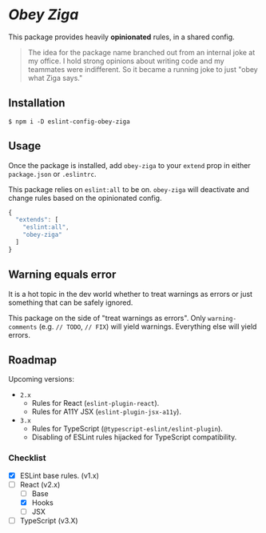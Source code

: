 # _Obey Ziga_

This package provides heavily **opinionated** rules, in a shared config.

> The idea for the package name branched out from an internal joke at my office. I hold strong opinions about writing code and my teammates were indifferent.
> So it became a running joke to just "obey what Ziga says."

## Installation

```
$ npm i -D eslint-config-obey-ziga
```

## Usage

Once the package is installed, add `obey-ziga` to your `extend` prop in either `package.json` or `.eslintrc`.

This package relies on `eslint:all` to be on. `obey-ziga` will deactivate and change rules based on the opinionated config.

```js
{
  "extends": [
    "eslint:all",
    "obey-ziga"
  ]
}
```

## Warning equals error

It is a hot topic in the dev world whether to treat warnings as errors or just something that can be safely ignored.

This package on the side of "treat warnings as errors". Only `warning-comments` (e.g. `// TODO`, `// FIX`) will yield warnings.
Everything else will yield errors.

## Roadmap

Upcoming versions:

- `2.x`
    - Rules for React (`eslint-plugin-react`).
    - Rules for A11Y JSX (`eslint-plugin-jsx-a11y`).
- `3.x`
    - Rules for TypeScript (`@typescript-eslint/eslint-plugin`).
    - Disabling of ESLint rules hijacked for TypeScript compatibility.

### Checklist

- [x] ESLint base rules. (v1.x)
- [ ] React (v2.x)
  - [ ] Base
  - [x] Hooks
  - [ ] JSX
- [ ] TypeScript (v3.X)
